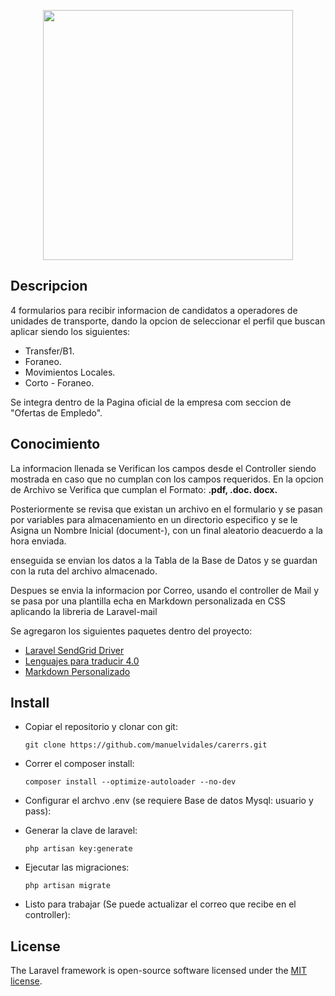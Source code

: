 <p align="center"><img src="https://i.ibb.co/xg4LTnP/carrers.png" width="400"></p>

## Descripcion

4 formularios para recibir informacion de candidatos a operadores de unidades de transporte, dando la opcion de seleccionar el perfil que buscan aplicar siendo los siguientes:

- Transfer/B1.
- Foraneo.
- Movimientos Locales.
- Corto - Foraneo.  

Se integra dentro de la Pagina oficial de la empresa com seccion de "Ofertas de Empledo".

## Conocimiento 

La informacion llenada se Verifican los campos desde el Controller siendo mostrada en caso que no cumplan con los campos requeridos.
En la opcion de Archivo se Verifica que cumplan el Formato: **.pdf, .doc. docx.**

Posteriormente se revisa que existan un archivo en el formulario y se pasan por variables para almacenamiento en un directorio especifico y se le Asigna un Nombre Inicial (document-), con un final aleatorio deacuerdo a la hora enviada.

enseguida se envian los datos a la Tabla de la Base de Datos  y se guardan con la ruta del archivo almacenado.

Despues se envia la informacion por Correo, usando el controller de Mail y se pasa por una plantilla echa en Markdown personalizada en CSS aplicando la libreria de Laravel-mail

Se agregaron los siguientes paquetes dentro del proyecto:

- [Laravel SendGrid Driver](https://github.com/s-ichikawa/laravel-sendgrid-driver)
- [Lenguajes para traducir 4.0](https://github.com/caouecs/Laravel-lang)
- [Markdown Personalizado ](https://laravel.com/docs/6.x/notifications#customizing-the-components)


## Install

- Copiar el repositorio y clonar con git:
    ~~~
    git clone https://github.com/manuelvidales/carerrs.git
    ~~~

- Correr el composer install:
    ~~~
    composer install --optimize-autoloader --no-dev
    ~~~
- Configurar el archvo .env (se requiere Base de datos Mysql: usuario y pass):
    
- Generar la clave de laravel:
    ~~~
    php artisan key:generate
    ~~~
- Ejecutar las migraciones:
    ~~~
    php artisan migrate
    ~~~
- Listo para trabajar (Se puede actualizar el correo que recibe en el controller):


## License

The Laravel framework is open-source software licensed under the [MIT license](https://opensource.org/licenses/MIT).

